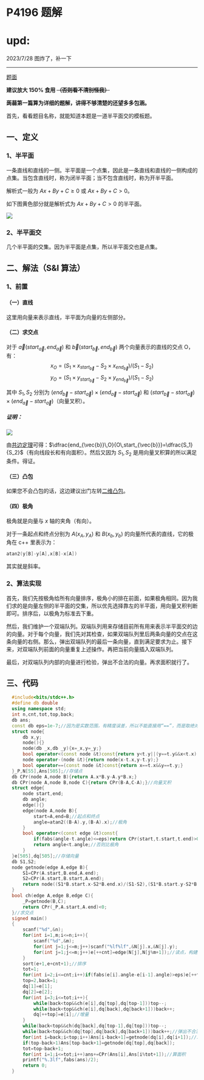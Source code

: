 # P4196 题解

# upd:

2023/7/28 图炸了，补一下

---


[题面](https://www.luogu.com.cn/problem/P4196)

**建议放大 $150\%$ 食用 ~~（否则看不清别怪我）~~**

**蒟蒻第一篇算为详细的题解，讲得不够清楚的还望多多包涵。**

首先，看看题目名称，就能知道本题是一道半平面交的模板题。

## 一、定义

### 1、半平面

一条直线和直线的一侧。半平面是一个点集，因此是一条直线和直线的一侧构成的点集。当包含直线时，称为闭半平面；当不包含直线时，称为开半平面。

解析式一般为 $Ax+By+C\ge0$ 或 $Ax+By+C>0$。

如下图黄色部分就是解析式为 $Ax+By+C>0$ 的半平面。

![](https://oi-wiki.org/geometry/images/hpi1.svg)

### 2、半平面交

几个半平面的交集。因为半平面是点集，所以半平面交也是点集。

## 二、解法（S&I 算法）

### 1、前置

#### （一）直线

这里用向量来表示直线，半平面为向量的左侧部分。

#### （二）求交点

对于 $\vec{a}(start_{\vec{a}},end_{\vec{a}})$ 和 $\vec{b}(start_{\vec{b}},end_{\vec{b}})$ 两个向量表示的直线的交点 O，有：
$$x_O=(S_1\times x_{start_{\vec{b}}}-S_2\times x_{end_{\vec{b}}})/(S_1-S_2)$$
$$y_O=(S_1\times y_{start_{\vec{b}}}-S_2\times y_{end_{\vec{b}}})/(S_1-S_2)$$

其中 $S_1,S_2$ 分别为 $(end_{\vec{b}}-start_{\vec{a}})\times(end_{\vec{a}}-start_{\vec{a}})$ 和 $(start_{\vec{b}}-start_{\vec{a}})\times(end_{\vec{a}}-start_{\vec{a}})$（向量叉积）。

##### 证明：

![](https://cdn.luogu.com.cn/upload/image_hosting/0kq4bohi.png)

由[共边定理](https://baike.baidu.com/item/%E5%85%B1%E8%BE%B9%E5%AE%9A%E7%90%86/5508944?fr=aladdin)可得：$\dfrac{end_{\vec{b}}\,O}{O\,start_{\vec{b}}}=\dfrac{S_1}{S_2}$（有向线段长和有向面积）。然后又因为 $S_1,S_2$ 是用向量叉积算的所以满足条件。得证。

#### （三）凸包

如果您不会凸包的话，这边建议出门左转[二维凸包](https://www.luogu.com.cn/problem/P2742)。

#### （四）极角

极角就是向量与 $x$ 轴的夹角（有向）。

对于一条起点和终点分别为 $A(x_A,y_A)$ 和 $B(x_b,y_b)$ 的向量所代表的直线，它的极角在 c++ 里表示为：
```cpp
atan2(y[B]-y[A],x[B]-x[A])
```
其实就是斜率。

### 2、算法实现

首先，我们先按极角给所有向量排序，极角小的排在前面，如果极角相同。因为我们求的是向量左侧的半平面的交集，所以优先选择靠左的半平面，用向量叉积判断即可。排序后，以极角为标准去下重。

然后，我们维护一个双端队列。双端队列用来存储目前所有用来表示半平面交的边的向量。对于每个向量，我们先对其检查，如果双端队列里后两条向量的交点在这条向量的右侧。那么，弹出双端队列的最后一条向量，直到满足要求为止。接下来，对双端队列前面的向量重复上述操作。再把当前向量插入双端队列。

最后，对双端队列内部的向量进行检验，弹出不合法的向量。再求面积就行了。

## 三、代码

```cpp
  #include<bits/stdc++.h>
  #define db double
  using namespace std;
  int n,cnt,tot,top,back;
  db ans;
  const db eps=1e-7;//因为是实数范围，有精度误差，所以不能直接用“==”，而是取绝对值和一个很小的值进行比对。
  struct node{
      db x,y;
      node(){}
      node(db _x,db _y){x=_x,y=_y;}
      bool operator<(const node &t)const{return y<t.y||(y==t.y&&x<t.x);}
      node operator-(node &t){return node(x-t.x,y-t.y);}
      bool operator==(const node &t)const{return x==t.x&&y==t.y;}
  }_P,N[55],Ans[505];//存储点
  db CPr(node A,node B){return A.x*B.y-A.y*B.x;}
  db CPr(node A,node B,node C){return CPr(B-A,C-A);}//向量叉积
  struct edge{
      node start,end;
      db angle;
      edge(){}
      edge(node A,node B){
          start=A,end=B;//起点和终点
          angle=atan2((B-A).y,(B-A).x);//极角
      }
      bool operator<(const edge &t)const{
          if(fabs(angle-t.angle)<=eps)return CPr(start,t.start,t.end)>0;//极角相同比位置
          return angle<t.angle;//否则比极角
      }
  }e[505],dq[505];//存储向量
  db S1,S2;
  node getnode(edge A,edge B){
      S1=CPr(A.start,B.end,A.end);
      S2=CPr(A.start,B.start,A.end);
      return node((S1*B.start.x-S2*B.end.x)/(S1-S2),(S1*B.start.y-S2*B.end.y)/(S1-S2));
  }
  bool ch(edge A,edge B,edge C){
      _P=getnode(B,C);
      return CPr(_P,A.start,A.end)<0;
  }//求交点
  signed main()
  {
      scanf("%d",&n);
      for(int i=1,m;i<=n;i++){
          scanf("%d",&m);
          for(int j=1;j<=m;j++)scanf("%lf%lf",&N[j].x,&N[j].y);
          for(int j=1;j<=m;j++)e[++cnt]=edge(N[j],N[j%m+1]);//读点，构建向量
      }
      sort(e+1,e+cnt+1);//排序
      tot=1;
      for(int i=2;i<=cnt;i++)if(fabs(e[i].angle-e[i-1].angle)>eps)e[++tot]=e[i];//去重
      top=2,back=1;
      dq[1]=e[1];
      dq[2]=e[2];
      for(int i=3;i<=tot;i++){
          while(back<top&&ch(e[i],dq[top],dq[top-1]))top--;
          while(back<top&&ch(e[i],dq[back],dq[back+1]))back++;
          dq[++top]=e[i];//增量
      }
      while(back<top&&ch(dq[back],dq[top-1],dq[top]))top--;
      while(back<top&&ch(dq[top],dq[back],dq[back+1]))back++;//弹出不合法的向量
      for(int i=back;i<top;i++)Ans[i-back+1]=getnode(dq[i],dq[i+1]);//求交点
      if(top-back>1)Ans[top-back+1]=getnode(dq[top],dq[back]);
      tot=top-back+1;
      for(int i=1;i<=tot;i++)ans+=CPr(Ans[i],Ans[i%tot+1]);//算面积
      printf("%.3lf",fabs(ans)/2);
      return 0;
  }
```